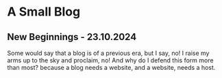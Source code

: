 # A Small Blog

## New Beginnings - 23.10.2024

Some would say that a blog is of a previous era, but I say, no! I raise my arms up to the sky and proclaim, no! And why do I defend this form more than most? because a blog needs a website, and a website, needs a host.
